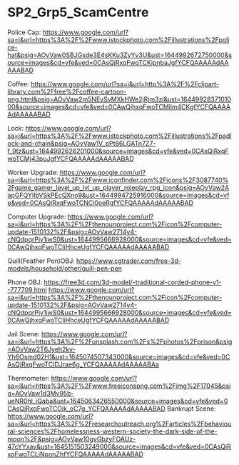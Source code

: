 # SP2_Grp5_ScamCentre

Police Cap:
https://www.google.com/url?sa=i&url=https%3A%2F%2Fwww.istockphoto.com%2Fillustrations%2Fpolice-hat&psig=AOvVaw0SBJGsde3E4sKKu3ZyYv3U&ust=1644992672750000&source=images&cd=vfe&ved=0CAsQjRxqFwoTCKipnbaJgfYCFQAAAAAdAAAAABAD

Coffee:
https://www.google.com/url?sa=i&url=http%3A%2F%2Fclipart-library.com%2Ffree%2Fcoffee-cartoon-png.html&psig=AOvVaw2m5NEvSvMXkHWe2jRjm3zi&ust=1644992837101000&source=images&cd=vfe&ved=0CAwQjhxqFwoTCMilm4CKgfYCFQAAAAAdAAAAABAD

Lock:
https://www.google.com/url?sa=i&url=https%3A%2F%2Fwww.istockphoto.com%2Fillustrations%2Fpadlock-and-chain&psig=AOvVaw1V_pPt86LGATn7Z7-f_9tz&ust=1644992626201000&source=images&cd=vfe&ved=0CAsQjRxqFwoTCMj43puJgfYCFQAAAAAdAAAAABAD

Worker Upgrade:
https://www.google.com/url?sa=i&url=https%3A%2F%2Fwww.iconfinder.com%2Ficons%2F3087740%2Fgame_gamer_level_up_lvl_up_player_roleplay_rpg_icon&psig=AOvVaw2AapGFQYIIbVSkPEcQXno9&ust=1644994725916000&source=images&cd=vfe&ved=0CAsQjRxqFwoTCNCi0oeRgfYCFQAAAAAdAAAAABAD

Computer Upgrade:
https://www.google.com/url?sa=i&url=https%3A%2F%2Fthenounproject.com%2Ficon%2Fcomputer-update-1510132%2F&psig=AOvVaw2714y4-cNQdpqrPiy1iwS0&ust=1644995666928000&source=images&cd=vfe&ved=0CAwQjhxqFwoTCIiHhceUgfYCFQAAAAAdAAAAABAD

Quill(Feather Pen)OBJ:
https://www.cgtrader.com/free-3d-models/household/other/quill-pen-pen

Phone OBJ:
https://free3d.com/3d-model/-traditional-corded-phone-v1--777709.html
https://www.google.com/url?sa=i&url=https%3A%2F%2Fthenounproject.com%2Ficon%2Fcomputer-update-1510132%2F&psig=AOvVaw2714y4-cNQdpqrPiy1iwS0&ust=1644995666928000&source=images&cd=vfe&ved=0CAwQjhxqFwoTCIiHhceUgfYCFQAAAAAdAAAAABAD

Jail Scene:
https://www.google.com/url?sa=i&url=https%3A%2F%2Funsplash.com%2Fs%2Fphotos%2Fprison&psig=AOvVaw2T6Jyeh2kv-Yh6Osmd02H1&ust=1645074507343000&source=images&cd=vfe&ved=0CAsQjRxqFwoTCIDJrae6g_YCFQAAAAAdAAAAABAa

Thermometer:
https://www.google.com/url?sa=i&url=https%3A%2F%2Fwww.freeiconspng.com%2Fimg%2F17045&psig=AOvVaw1d3Mv95b-ueNR0hl_iQaba&ust=1645063426550000&source=images&cd=vfe&ved=0CAsQjRxqFwoTCOik_oC7g_YCFQAAAAAdAAAAABAD
Bankrupt Scene:
https://www.google.com/url?sa=i&url=https%3A%2F%2Fresearchoutreach.org%2Farticles%2Fbehavioural-sciences%2Fhomelessness-western-society-the-dark-side-of-the-moon%2F&psig=AOvVaw10gvGbzyFOAUz-47cYYxav&ust=1645151503249000&source=images&cd=vfe&ved=0CAsQjRxqFwoTCLiNponZhfYCFQAAAAAdAAAAABAD
